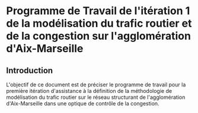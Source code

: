 # Programme de Travail de l'itération 1 de la modélisation du trafic routier et de la congestion sur l'agglomération d'Aix-Marseille

## Introduction

L'objectif de ce document est de préciser le programme de travail pour la première itération d'assistance à la définition de la méthodologie de modélisation du trafic routier sur le réseau structurant de l'agglomération d'Aix-Marseille dans une optique de contrôle de la congestion.
